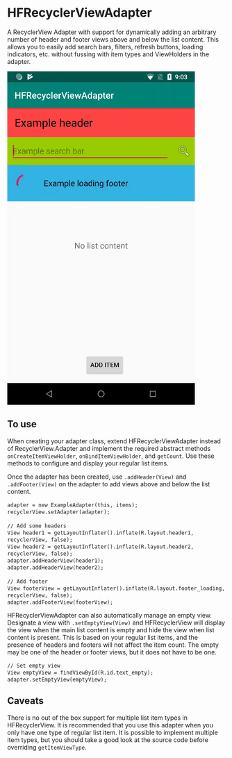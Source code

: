 # HFRecyclerViewAdapter

A RecyclerView Adapter with support for dynamically adding an arbitrary number of header and footer views above and below the list content. This allows you to easily add search bars, filters, refresh buttons, loading indicators, etc. without fussing with item types and ViewHolders in the adapter.

![In use](/sample/sample.gif)

## To use
When creating your adapter class, extend HFRecyclerViewAdapter instead of RecyclerView.Adapter and implement the required abstract methods `onCreateItemViewHolder`, `onBindItemViewHolder`, and `getCount`. Use these methods to configure and display your regular list items. 

Once the adapter has been created, use `.addHeader(View)` and `.addFooter(View)` on the adapter to add views above and below the list content.

```
adapter = new ExampleAdapter(this, items);
recyclerView.setAdapter(adapter);

// Add some headers
View header1 = getLayoutInflater().inflate(R.layout.header1, recyclerView, false);
View header2 = getLayoutInflater().inflate(R.layout.header2, recyclerView, false);
adapter.addHeaderView(header1);
adapter.addHeaderView(header2);

// Add footer
View footerView = getLayoutInflater().inflate(R.layout.footer_loading, recyclerView, false);
adapter.addFooterView(footerView);
```

HFRecyclerViewAdapter can also automatically manage an empty view. Designate a view with `.setEmptyView(View)` and HFRecyclerView will display the view when the main list content is empty and hide the view when list content is present. This is based on your regular list items, and the presence of headers and footers will not affect the item count. The empty may be one of the header or footer views, but it does not have to be one. 

```
// Set empty view
View emptyView = findViewById(R.id.text_empty);
adapter.setEmptyView(emptyView);
```

## Caveats
There is no out of the box support for multiple list item types in HFRecyclerView. It is recommended that you use this adapter when you only have one type of regular list item. It is possible to implement multiple item types, but you should take a good look at the source code before overriding `getItemViewType`.
